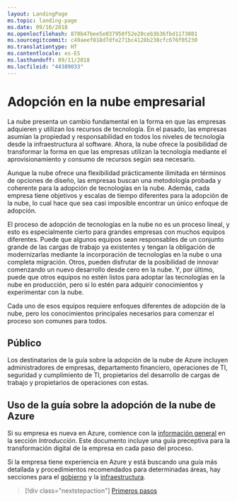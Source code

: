 ```yaml
---
layout: LandingPage
ms.topic: landing-page
ms.date: 09/10/2018
ms.openlocfilehash: 870b47bee5e037950f52e20ceb3b36fbd1173801
ms.sourcegitcommit: c49aeef818d7dfe271bc4128b230cfc676f05230
ms.translationtype: HT
ms.contentlocale: es-ES
ms.lasthandoff: 09/11/2018
ms.locfileid: "44389033"
---
```

# <a name="enterprise-cloud-adoption"></a>Adopción en la nube empresarial

La nube presenta un cambio fundamental en la forma en que las empresas adquieren y utilizan los recursos de tecnología. En el pasado, las empresas asumían la propiedad y responsabilidad en todos los niveles de tecnología desde la infraestructura al software. Ahora, la nube ofrece la posibilidad de transformar la forma en que las empresas utilizan la tecnología mediante el aprovisionamiento y consumo de recursos según sea necesario.

Aunque la nube ofrece una flexibilidad prácticamente ilimitada en términos de opciones de diseño, las empresas buscan una metodología probada y coherente para la adopción de tecnologías en la nube. Además, cada empresa tiene objetivos y escalas de tiempo diferentes para la adopción de la nube, lo cual hace que sea casi imposible encontrar un único enfoque de adopción.

El proceso de adopción de tecnologías en la nube no es un proceso lineal, y esto es especialmente cierto para grandes empresas con muchos equipos diferentes. Puede que algunos equipos sean responsables de un conjunto grande de las cargas de trabajo ya existentes y tengan la obligación de modernizarlas mediante la incorporación de tecnologías en la nube o una completa migración. Otros, pueden disfrutar de la posibilidad de innovar comenzando un nuevo desarrollo desde cero en la nube. Y, por último, puede que otros equipos no estén listos para adoptar las tecnologías en la nube en producción, pero sí lo estén para adquirir conocimientos y experimentar con la nube.

Cada uno de esos equipos requiere enfoques diferentes de adopción de la nube, pero los conocimientos principales necesarios para comenzar el proceso son comunes para todos.

## <a name="audience"></a>Público

Los destinatarios de la guía sobre la adopción de la nube de Azure incluyen administradores de empresas, departamento financiero, operaciones de TI, seguridad y cumplimiento de TI, propietarios del desarrollo de cargas de trabajo y propietarios de operaciones con estas.

## <a name="how-to-use-the-azure-cloud-adoption-guide"></a>Uso de la guía sobre la adopción de la nube de Azure

Si su empresa es nueva en Azure, comience con la [información general](getting-started/overview.md) en la sección *Introducción*. Este documento incluye una guía preceptiva para la transformación digital de la empresa en cada paso del proceso.

Si la empresa tiene experiencia en Azure y está buscando una guía más detallada y procedimientos recomendados para determinadas áreas, hay secciones para el [gobierno](governance/overview.md) y la [infraestructura](infrastructure/basic-workload.md).

> [!div class="nextstepaction"]
> [Primeros pasos](getting-started/overview.md)